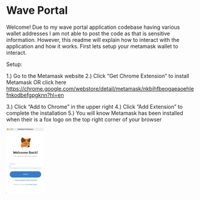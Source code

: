 # Wave Portal 

Welcome! Due to my wave portal application codebase having various wallet addresses I am not able to post the code as that is sensitive information. 
However, this readme will explain how to interact with the application and how it works. 
First lets setup your metamask wallet to interact. 

Setup: 

1.) Go to the Metamask website
2.) Click “Get Chrome Extension” to install Metamask OR click here https://chrome.google.com/webstore/detail/metamask/nkbihfbeogaeaoehlefnkodbefgpgknn?hl=en

3.) Click “Add to Chrome” in the upper right
4.) Click “Add Extension” to complete the installation
5.) You will know Metamask has been installed when their is a fox logo on the top right corner of your browser

<img src="images/metamask.png" width="100">
